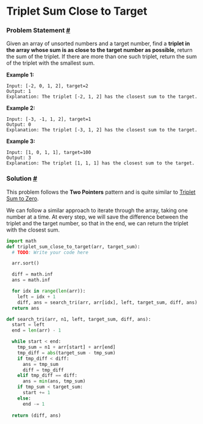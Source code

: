 # Triplet Sum Close to Target

### Problem Statement [#](https://www.educative.io/courses/grokking-the-coding-interview/3YlQz7PE7OA#problem-statement)

Given an array of unsorted numbers and a target number, find a **triplet in the array whose sum is as close to the target number as possible**, return the sum of the triplet. If there are more than one such triplet, return the sum of the triplet with the smallest sum.

**Example 1:**

```
Input: [-2, 0, 1, 2], target=2
Output: 1
Explanation: The triplet [-2, 1, 2] has the closest sum to the target.
```

**Example 2:**

```
Input: [-3, -1, 1, 2], target=1
Output: 0
Explanation: The triplet [-3, 1, 2] has the closest sum to the target.
```

**Example 3:**

```
Input: [1, 0, 1, 1], target=100
Output: 3
Explanation: The triplet [1, 1, 1] has the closest sum to the target.
```



### Solution [#](https://www.educative.io/courses/grokking-the-coding-interview/3YlQz7PE7OA#solution)

This problem follows the **Two Pointers** pattern and is quite similar to [Triplet Sum to Zero](https://www.educative.io/collection/page/5668639101419520/5671464854355968/5679549973004288/).

We can follow a similar approach to iterate through the array, taking one number at a time. At every step, we will save the difference between the triplet and the target number, so that in the end, we can return the triplet with the closest sum.

```python
import math
def triplet_sum_close_to_target(arr, target_sum):
  # TODO: Write your code here

  arr.sort()

  diff = math.inf
  ans = math.inf

  for idx in range(len(arr)):
    left = idx + 1
    diff, ans = search_tri(arr, arr[idx], left, target_sum, diff, ans)
  return ans

def search_tri(arr, n1, left, target_sum, diff, ans):
  start = left
  end = len(arr) - 1

  while start < end:
    tmp_sum = n1 + arr[start] + arr[end]
    tmp_diff = abs(target_sum - tmp_sum)
    if tmp_diff < diff:
      ans = tmp_sum
      diff = tmp_diff
    elif tmp_diff == diff:
      ans = min(ans, tmp_sum)
    if tmp_sum < target_sum:
      start += 1
    else:
      end -= 1
  
  return (diff, ans)
```

